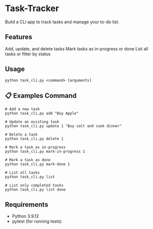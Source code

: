 # Task-Tracker
Build a CLI app to track tasks and manage your to-do list. 




## Features

Add, update, and delete tasks
Mark tasks as in-progress or done
List all tasks or filter by status



## Usage

```python task_cli.py <command> [arguments]```





## :clipboard: Examples Command

```
# Add a new task
python task_cli.py add "Buy Apple"

# Update an existing task
python task_cli.py update 1 "Buy salt and cook dinner"

# Delete a task
python task_cli.py delete 1

# Mark a task as in-progress
python task_cli.py mark-in-progress 1

# Mark a task as done
python task_cli.py mark-done 1

# List all tasks
python task_cli.py list

# List only completed tasks
python task_cli.py list done
```




## Requirements

- Python 3.9.12
- pytest (for running tests)
